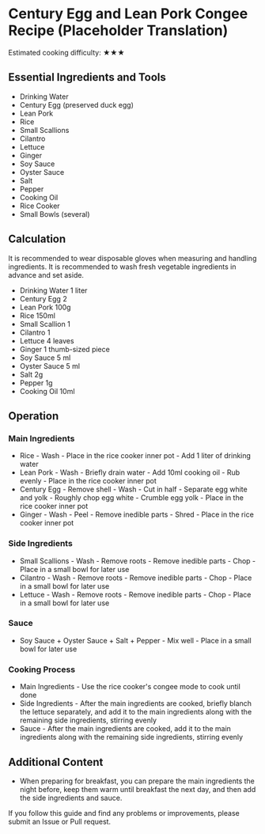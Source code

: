 # Century Egg and Lean Pork Congee Recipe (Placeholder Translation)

Estimated cooking difficulty: ★★★

## Essential Ingredients and Tools

*   Drinking Water
*   Century Egg (preserved duck egg)
*   Lean Pork
*   Rice
*   Small Scallions
*   Cilantro
*   Lettuce
*   Ginger
*   Soy Sauce
*   Oyster Sauce
*   Salt
*   Pepper
*   Cooking Oil
*   Rice Cooker
*   Small Bowls (several)

## Calculation

It is recommended to wear disposable gloves when measuring and handling ingredients. It is recommended to wash fresh vegetable ingredients in advance and set aside.

*   Drinking Water 1 liter
*   Century Egg 2
*   Lean Pork 100g
*   Rice 150ml
*   Small Scallion 1
*   Cilantro 1
*   Lettuce 4 leaves
*   Ginger 1 thumb-sized piece
*   Soy Sauce 5 ml
*   Oyster Sauce 5 ml
*   Salt 2g
*   Pepper 1g
*   Cooking Oil 10ml

## Operation

### Main Ingredients

*   Rice - Wash - Place in the rice cooker inner pot - Add 1 liter of drinking water
*   Lean Pork - Wash - Briefly drain water - Add 10ml cooking oil - Rub evenly - Place in the rice cooker inner pot
*   Century Egg - Remove shell - Wash - Cut in half - Separate egg white and yolk - Roughly chop egg white - Crumble egg yolk - Place in the rice cooker inner pot
*   Ginger - Wash - Peel - Remove inedible parts - Shred - Place in the rice cooker inner pot

### Side Ingredients

*   Small Scallions - Wash - Remove roots - Remove inedible parts - Chop - Place in a small bowl for later use
*   Cilantro - Wash - Remove roots - Remove inedible parts - Chop - Place in a small bowl for later use
*   Lettuce - Wash - Remove roots - Remove inedible parts - Chop - Place in a small bowl for later use

### Sauce

*   Soy Sauce + Oyster Sauce + Salt + Pepper - Mix well - Place in a small bowl for later use

### Cooking Process

*   Main Ingredients - Use the rice cooker's congee mode to cook until done
*   Side Ingredients - After the main ingredients are cooked, briefly blanch the lettuce separately, and add it to the main ingredients along with the remaining side ingredients, stirring evenly
*   Sauce - After the main ingredients are cooked, add it to the main ingredients along with the remaining side ingredients, stirring evenly

## Additional Content

*   When preparing for breakfast, you can prepare the main ingredients the night before, keep them warm until breakfast the next day, and then add the side ingredients and sauce.

If you follow this guide and find any problems or improvements, please submit an Issue or Pull request.

